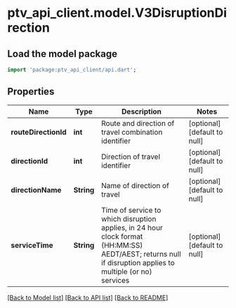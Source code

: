 # ptv_api_client.model.V3DisruptionDirection

## Load the model package
```dart
import 'package:ptv_api_client/api.dart';
```

## Properties
Name | Type | Description | Notes
------------ | ------------- | ------------- | -------------
**routeDirectionId** | **int** | Route and direction of travel combination identifier | [optional] [default to null]
**directionId** | **int** | Direction of travel identifier | [optional] [default to null]
**directionName** | **String** | Name of direction of travel | [optional] [default to null]
**serviceTime** | **String** | Time of service to which disruption applies, in 24 hour clock format (HH:MM:SS) AEDT/AEST; returns null if disruption applies to multiple (or no) services | [optional] [default to null]

[[Back to Model list]](../README.md#documentation-for-models) [[Back to API list]](../README.md#documentation-for-api-endpoints) [[Back to README]](../README.md)


